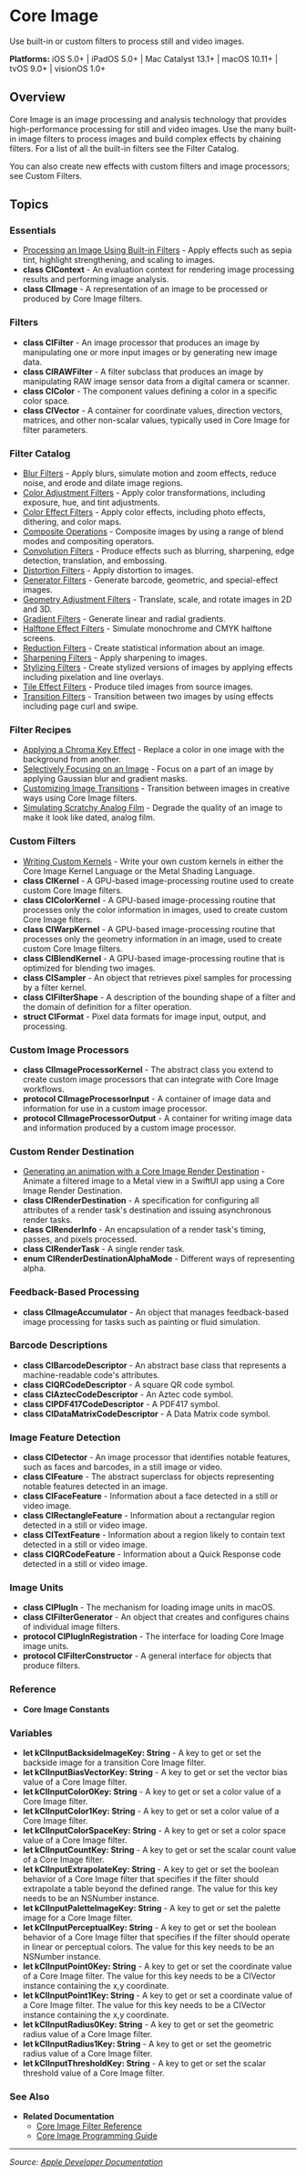 # Core Image

Use built-in or custom filters to process still and video images.

**Platforms:** iOS 5.0+ | iPadOS 5.0+ | Mac Catalyst 13.1+ | macOS 10.11+ | tvOS 9.0+ | visionOS 1.0+

## Overview

Core Image is an image processing and analysis technology that provides high-performance processing for still and video images. Use the many built-in image filters to process images and build complex effects by chaining filters. For a list of all the built-in filters see the Filter Catalog.

You can also create new effects with custom filters and image processors; see Custom Filters.

## Topics

### Essentials
- [Processing an Image Using Built-in Filters](https://developer.apple.com/documentation/coreimage/processing_an_image_using_built-in_filters) - Apply effects such as sepia tint, highlight strengthening, and scaling to images.
- **class CIContext** - An evaluation context for rendering image processing results and performing image analysis.
- **class CIImage** - A representation of an image to be processed or produced by Core Image filters.

### Filters
- **class CIFilter** - An image processor that produces an image by manipulating one or more input images or by generating new image data.
- **class CIRAWFilter** - A filter subclass that produces an image by manipulating RAW image sensor data from a digital camera or scanner.
- **class CIColor** - The component values defining a color in a specific color space.
- **class CIVector** - A container for coordinate values, direction vectors, matrices, and other non-scalar values, typically used in Core Image for filter parameters.

### Filter Catalog
- [Blur Filters](https://developer.apple.com/documentation/coreimage/blur_filters) - Apply blurs, simulate motion and zoom effects, reduce noise, and erode and dilate image regions.
- [Color Adjustment Filters](https://developer.apple.com/documentation/coreimage/color_adjustment_filters) - Apply color transformations, including exposure, hue, and tint adjustments.
- [Color Effect Filters](https://developer.apple.com/documentation/coreimage/color_effect_filters) - Apply color effects, including photo effects, dithering, and color maps.
- [Composite Operations](https://developer.apple.com/documentation/coreimage/composite_operations) - Composite images by using a range of blend modes and compositing operators.
- [Convolution Filters](https://developer.apple.com/documentation/coreimage/convolution_filters) - Produce effects such as blurring, sharpening, edge detection, translation, and embossing.
- [Distortion Filters](https://developer.apple.com/documentation/coreimage/distortion_filters) - Apply distortion to images.
- [Generator Filters](https://developer.apple.com/documentation/coreimage/generator_filters) - Generate barcode, geometric, and special-effect images.
- [Geometry Adjustment Filters](https://developer.apple.com/documentation/coreimage/geometry_adjustment_filters) - Translate, scale, and rotate images in 2D and 3D.
- [Gradient Filters](https://developer.apple.com/documentation/coreimage/gradient_filters) - Generate linear and radial gradients.
- [Halftone Effect Filters](https://developer.apple.com/documentation/coreimage/halftone_effect_filters) - Simulate monochrome and CMYK halftone screens.
- [Reduction Filters](https://developer.apple.com/documentation/coreimage/reduction_filters) - Create statistical information about an image.
- [Sharpening Filters](https://developer.apple.com/documentation/coreimage/sharpening_filters) - Apply sharpening to images.
- [Stylizing Filters](https://developer.apple.com/documentation/coreimage/stylizing_filters) - Create stylized versions of images by applying effects including pixelation and line overlays.
- [Tile Effect Filters](https://developer.apple.com/documentation/coreimage/tile_effect_filters) - Produce tiled images from source images.
- [Transition Filters](https://developer.apple.com/documentation/coreimage/transition_filters) - Transition between two images by using effects including page curl and swipe.

### Filter Recipes
- [Applying a Chroma Key Effect](https://developer.apple.com/documentation/coreimage/applying_a_chroma_key_effect) - Replace a color in one image with the background from another.
- [Selectively Focusing on an Image](https://developer.apple.com/documentation/coreimage/selectively_focusing_on_an_image) - Focus on a part of an image by applying Gaussian blur and gradient masks.
- [Customizing Image Transitions](https://developer.apple.com/documentation/coreimage/customizing_image_transitions) - Transition between images in creative ways using Core Image filters.
- [Simulating Scratchy Analog Film](https://developer.apple.com/documentation/coreimage/simulating_scratchy_analog_film) - Degrade the quality of an image to make it look like dated, analog film.

### Custom Filters
- [Writing Custom Kernels](https://developer.apple.com/documentation/coreimage/writing_custom_kernels) - Write your own custom kernels in either the Core Image Kernel Language or the Metal Shading Language.
- **class CIKernel** - A GPU-based image-processing routine used to create custom Core Image filters.
- **class CIColorKernel** - A GPU-based image-processing routine that processes only the color information in images, used to create custom Core Image filters.
- **class CIWarpKernel** - A GPU-based image-processing routine that processes only the geometry information in an image, used to create custom Core Image filters.
- **class CIBlendKernel** - A GPU-based image-processing routine that is optimized for blending two images.
- **class CISampler** - An object that retrieves pixel samples for processing by a filter kernel.
- **class CIFilterShape** - A description of the bounding shape of a filter and the domain of definition for a filter operation.
- **struct CIFormat** - Pixel data formats for image input, output, and processing.

### Custom Image Processors
- **class CIImageProcessorKernel** - The abstract class you extend to create custom image processors that can integrate with Core Image workflows.
- **protocol CIImageProcessorInput** - A container of image data and information for use in a custom image processor.
- **protocol CIImageProcessorOutput** - A container for writing image data and information produced by a custom image processor.

### Custom Render Destination
- [Generating an animation with a Core Image Render Destination](https://developer.apple.com/documentation/coreimage/generating_an_animation_with_a_core_image_render_destination) - Animate a filtered image to a Metal view in a SwiftUI app using a Core Image Render Destination.
- **class CIRenderDestination** - A specification for configuring all attributes of a render task's destination and issuing asynchronous render tasks.
- **class CIRenderInfo** - An encapsulation of a render task's timing, passes, and pixels processed.
- **class CIRenderTask** - A single render task.
- **enum CIRenderDestinationAlphaMode** - Different ways of representing alpha.

### Feedback-Based Processing
- **class CIImageAccumulator** - An object that manages feedback-based image processing for tasks such as painting or fluid simulation.

### Barcode Descriptions
- **class CIBarcodeDescriptor** - An abstract base class that represents a machine-readable code's attributes.
- **class CIQRCodeDescriptor** - A square QR code symbol.
- **class CIAztecCodeDescriptor** - An Aztec code symbol.
- **class CIPDF417CodeDescriptor** - A PDF417 symbol.
- **class CIDataMatrixCodeDescriptor** - A Data Matrix code symbol.

### Image Feature Detection
- **class CIDetector** - An image processor that identifies notable features, such as faces and barcodes, in a still image or video.
- **class CIFeature** - The abstract superclass for objects representing notable features detected in an image.
- **class CIFaceFeature** - Information about a face detected in a still or video image.
- **class CIRectangleFeature** - Information about a rectangular region detected in a still or video image.
- **class CITextFeature** - Information about a region likely to contain text detected in a still or video image.
- **class CIQRCodeFeature** - Information about a Quick Response code detected in a still or video image.

### Image Units
- **class CIPlugIn** - The mechanism for loading image units in macOS.
- **class CIFilterGenerator** - An object that creates and configures chains of individual image filters.
- **protocol CIPlugInRegistration** - The interface for loading Core Image image units.
- **protocol CIFilterConstructor** - A general interface for objects that produce filters.

### Reference
- **Core Image Constants**

### Variables
- **let kCIInputBacksideImageKey: String** - A key to get or set the backside image for a transition Core Image filter.
- **let kCIInputBiasVectorKey: String** - A key to get or set the vector bias value of a Core Image filter.
- **let kCIInputColor0Key: String** - A key to get or set a color value of a Core Image filter.
- **let kCIInputColor1Key: String** - A key to get or set a color value of a Core Image filter.
- **let kCIInputColorSpaceKey: String** - A key to get or set a color space value of a Core Image filter.
- **let kCIInputCountKey: String** - A key to get or set the scalar count value of a Core Image filter.
- **let kCIInputExtrapolateKey: String** - A key to get or set the boolean behavior of a Core Image filter that specifies if the filter should extrapolate a table beyond the defined range. The value for this key needs to be an NSNumber instance.
- **let kCIInputPaletteImageKey: String** - A key to get or set the palette image for a Core Image filter.
- **let kCIInputPerceptualKey: String** - A key to get or set the boolean behavior of a Core Image filter that specifies if the filter should operate in linear or perceptual colors. The value for this key needs to be an NSNumber instance.
- **let kCIInputPoint0Key: String** - A key to get or set the coordinate value of a Core Image filter. The value for this key needs to be a CIVector instance containing the x,y coordinate.
- **let kCIInputPoint1Key: String** - A key to get or set a coordinate value of a Core Image filter. The value for this key needs to be a CIVector instance containing the x,y coordinate.
- **let kCIInputRadius0Key: String** - A key to get or set the geometric radius value of a Core Image filter.
- **let kCIInputRadius1Key: String** - A key to get or set the geometric radius value of a Core Image filter.
- **let kCIInputThresholdKey: String** - A key to get or set the scalar threshold value of a Core Image filter.

### See Also
- **Related Documentation**
  - [Core Image Filter Reference](https://developer.apple.com/library/archive/documentation/GraphicsImaging/Reference/CoreImageFilterReference/index.html)
  - [Core Image Programming Guide](https://developer.apple.com/library/archive/documentation/GraphicsImaging/Conceptual/CoreImaging/ci_intro/ci_intro.html)

---

*Source: [Apple Developer Documentation](https://developer.apple.com/documentation/CoreImage)*